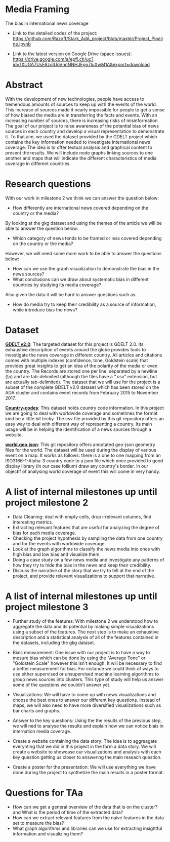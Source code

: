 # Media Framing
The bias in international news coverage

- Link to the detailed codes of the project: https://github.com/Razoff/Stark_AdA_project/blob/master/Project_Pipeline.ipynb
      
- Link to the latest version on Google Drive (space issues): https://drive.google.com/a/epfl.ch/uc?id=1XUGA7UsE8zoIUoVnnNNHJEgn7IuXwM1A&export=download

# Abstract
With the development of new technologies, people have access to tremendous amounts of sources to keep up with the events of the world. This increase of sources made it nearly impossible for people to get a sense of how biased the media are in transferring the facts and events. With an increasing number of sources, there is increasing risks of misinformation. 
The goal of our project is to raise awareness of the potential bias of news sources in each country and develop a visual representation to demonstrate it. To that aim, we used the dataset provided by the GDELT project which contains the key information needed to investigate international news coverage. 
The idea is to offer textual analysis and graphical content to present the results. We will include node graphs linking sources to one another and maps that will indicate the different characteristics of media coverage in different countries. 

# Research questions

With our work in milestone 2 we think we can answer the question below: 
- How differently are international news covered depending on the country or the media? 

By looking at the gkg dataset and using the themes of the article we will be able to answer the question below:
- Which category of news tends to be framed or less covered depending on the country or the media?

However, we will need some more work to be able to answer the questions below:
- How can we use the graph visualization to demonstrate the bias in the news sources?
- What conclusions can we draw about systematic bias in different countries by studying its media coverage?

Also given the data it will be hard to answer questions such as:
- How do media try to keep their credibility as a source of information, while introduce bias the news?


# Dataset
<a href="https://blog.gdeltproject.org/gdelt-2-0-our-global-world-in-realtime/"><b>GDELT v2.0</b></a>: The targeted dataset for this project is GDELT 2.0. Its exhaustive description of events around the globe provides tools to investigate the news coverage in different country. 
All articles and citations comes with multiple indexes (confidence, tone, Goldstein scale) that provides great insights to get an idea of the polarity of the media or even the country.
The Records are stored one per line, separated by a newline (\n) and are tab-delimited (although the files have a “.csv” extension, but are actually tab-delimited). The dataset that we will use for the project is a subset of the complete GDELT v2.0 dataset which has been stored on the ADA cluster and contains event records from February 2015 to November 2017.

<a href="https://github.com/datasets/country-codes"><b>Country-codes</b></a>: This dataset holds country code information.
In this project we are going to deal with worldwide coverage and sometimes the format kind be a little bit tricky. The csv file provided by this git repository offers an easy way to deal with different way of representing a country. Its main usage will be in helping the identification of a news sources through a website.

<a href="https://github.com/johan/world.geo.json/tree/master/countries"><b>world.geo.json</b></a>: This git repository offers annotated geo-json geometry files for the world.
The dataset will be used during the display of various event on a map. It works as follows: there is a one to one mapping from an ISO3166-1-Alpha-3 country code to a json file which once provided to good display library (in our case follium) draw any country's border. In our objectif of analysing world coverage of event this will come in very handy.  




# A list of internal milestones up until project milestone 2
- Data Cleaning: deal with empty cells, drop irrelevant columns, find interesting metrics.
- Extracting relevant features that are useful for analyzing the degree of bias for each media coverage.
- Checking the project hypothesis by sampling the data from one country and for the events with worldwide coverage.
- Look at the graph algorithms to classify the news media into ones with high bias and low bias and visualize them.
- Doing a case study on a few news media and investigate any patterns of how they try to hide the bias in the news and keep their credibility.
- Discuss the narrative of the story that we try to tell at the end of the project, and provide relevant visualizations to support that narrative.

# A list of internal milestones up until project milestone 3

- Further study of the features: With milestone 2 we understood how to aggregate the data and its potential by making simple visualizations using a subset of the features. The next step is to make an exhaustive description and a statistical analysis of all of the features contained in the datasets, including the gkg dataset.

- Biais measurement: One issue with our project is to have a way to mesure bias which can be done by using the "Average Tone" or "Goldstein Scale" however this isn't enough. It will be necessary to find a better measurement for bias. For instance we could think of ways to use either supervised or unsupervised machine learning algorithms to group news sources into clusters. This type of study will help us answer some of the questions we couldn't answer yet.

- Visualizations: We will have to come up with news visualizations and choose the best ones to answer our different key questions. Instead of maps, we will also need to have more diversified visualizations such as bar charts and graphs.

- Answer to the key questions: Using the the results of the previous step, we will ned to analyse the results and explain how we can notice biais in internation media coverage.

- Create a website containing the data story: The idea is to aggreagate everyhting that we did in this project in the form a data story. We will create a website to showcase our visualizations and analysis with each key question getting us closer to answering the main reseach question.

- Create a poster for the presentation: We will use everything we have done during the project to synthetize the main results in a poster format. 


# Questions for TAa
- How can we get a general overview of the data that is on the cluster? and What is the period of time of the extracted data?
- How can we extract relevant features from the naive features in the data set to measure the bias?
- What graph algorithms and libraries can we use for extracting insightful information and visualizing them?

